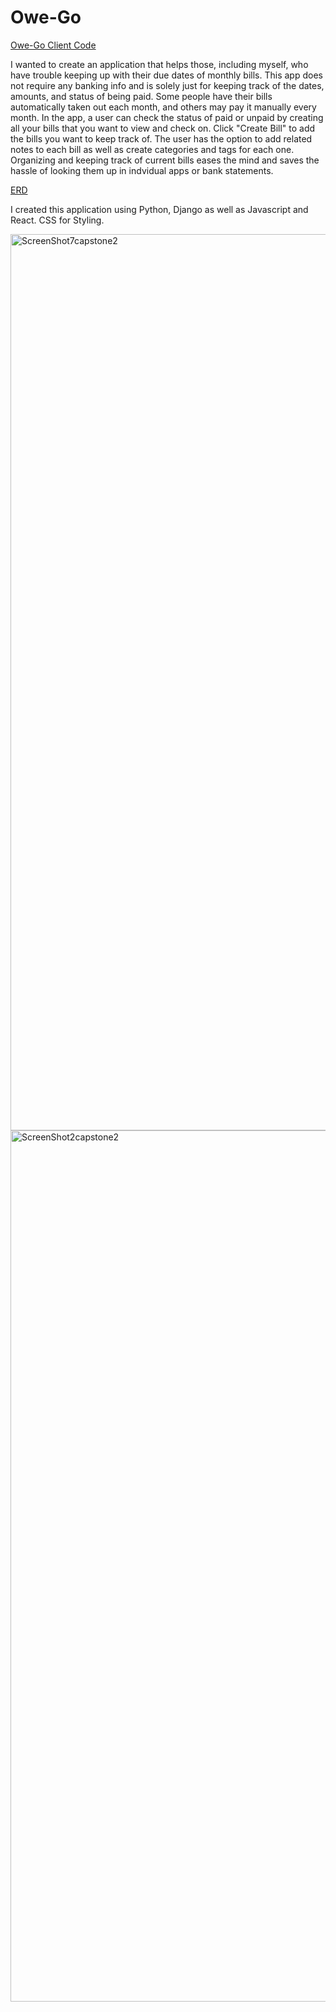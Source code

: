 # Owe-Go

[Owe-Go Client Code](https://github.com/chelsealelrod/owego_client)

I wanted to create an application that helps those, including myself, who have trouble keeping up with their due dates of monthly bills. This app
does not require any banking info and is solely just for keeping track of the dates, amounts, and status of being paid.
Some people have their bills automatically taken out each month, and others may pay it manually every month. In the app, a user can check the
status of paid or unpaid by creating all your bills that you want to view and check on. Click "Create Bill" to add the bills you want to keep track of. The user has the option to add related notes to each bill as well as create categories and tags for each one. Organizing and keeping track of current bills eases the mind and saves the hassle of looking them up in indvidual
apps or bank statements.

[ERD](https://dbdiagram.io/d/621ed2c754f9ad109a4151ac)


I created this application using Python, Django as well as Javascript and React.
CSS for Styling.



<img width="1434" alt="ScreenShot7capstone2" src="https://user-images.githubusercontent.com/79339383/159968647-c31d5d23-9c0e-4a82-a842-ea83b7df3cf5.png">


<img width="1394" alt="ScreenShot2capstone2 " src="https://user-images.githubusercontent.com/79339383/159969178-ca80823c-9898-47f9-a46f-89714b4b4e4f.png">



